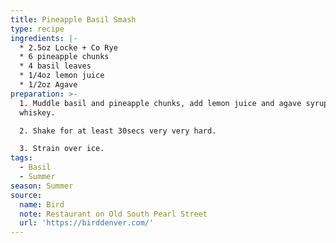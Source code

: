 ```yaml
---
title: Pineapple Basil Smash
type: recipe
ingredients: |-
  * 2.5oz Locke + Co Rye
  * 6 pineapple chunks
  * 4 basil leaves
  * 1/4oz lemon juice
  * 1/2oz Agave
preparation: >-
  1. Muddle basil and pineapple chunks, add lemon juice and agave syrup and
  whiskey.  

  2. Shake for at least 30secs very very hard.  

  3. Strain over ice.
tags:
  - Basil
  - Summer
season: Summer
source:
  name: Bird
  note: Restaurant on Old South Pearl Street
  url: 'https://birddenver.com/'
---
```



